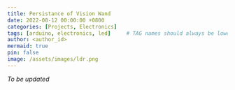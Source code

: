 ```yaml
---
title: Persistance of Vision Wand
date: 2022-08-12 00:00:00 +0800
categories: [Projects, Electronics]
tags: [arduino, electronics, led]     # TAG names should always be lowercase
author: <author_id>
mermaid: true
pin: false
image: /assets/images/ldr.png
---
```


*To be updated*